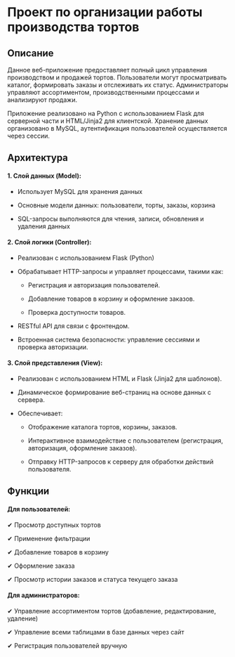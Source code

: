 # Проект по организации работы производства тортов
## Описание
Данное веб-приложение предоставляет полный цикл управления производством и продажей тортов. Пользователи могут просматривать каталог, формировать заказы и отслеживать их статус. Администраторы управляют ассортиментом, производственными процессами и анализируют продажи.

Приложение реализовано на Python с использованием Flask для серверной части и HTML/Jinja2 для клиентской. Хранение данных организовано в MySQL, аутентификация пользователей осуществляется через сессии.
## Архитектура

#### 1. Слой данных (Model):
- Использует MySQL для хранения данных <br>

- Основные модели данных: пользователи, торты, заказы, корзина <br>

- SQL-запросы выполняются для чтения, записи, обновления и удаления данных <br>


#### 2. Слой логики (Controller):
- Реализован с использованием Flask (Python) <br>

- Обрабатывает HTTP-запросы и управляет процессами, такими как: <br>

    - Регистрация и авторизация пользователей. <br>
    
    - Добавление товаров в корзину и оформление заказов. <br>
    
    - Проверка доступности товаров. <br>
    
- RESTful API для связи с фронтендом. <br>

- Встроенная система безопасности: управление сессиями и проверка авторизации. <br>

#### 3. Слой представления (View):
- Реализован с использованием HTML и Flask (Jinja2 для шаблонов). <br>

- Динамическое формирование веб-страниц на основе данных с сервера. <br>

- Обеспечивает: <br>

     - Отображение каталога тортов, корзины, заказов. <br>
     
     - Интерактивное взаимодействие с пользователем (регистрация, авторизация, оформление заказов). <br>
     
     - Отправку HTTP-запросов к серверу для обработки действий пользователя. <br>
     


## Функции

#### Для пользователей:
✔ Просмотр доступных тортов <br>

✔ Применение фильтрации <br>

✔ Добавление товаров в корзину <br>

✔ Оформление заказа <br>

✔ Просмотр истории заказов и статуса текущего заказа <br>

#### Для администраторов:
✔ Управление ассортиментом тортов (добавление, редактирование, удаление) <br>

✔ Управление всеми таблицами в базе данных через сайт <br>

✔ Регистрация пользователей вручную <br>
